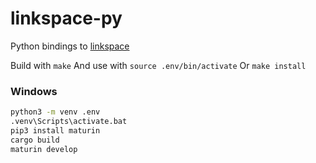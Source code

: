 
# linkspace-py
Python bindings to [linkspace](https://www.linkspace.dev)

Build with `make`
And use with `source .env/bin/activate`
Or `make install`

### Windows

```bat
python3 -m venv .env 
.venv\Scripts\activate.bat
pip3 install maturin 
cargo build
maturin develop
```
